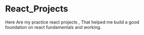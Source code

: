 # React_Projects
Here Are my practice react projects , That helped me build a good foundation on react fundamentals and working.
